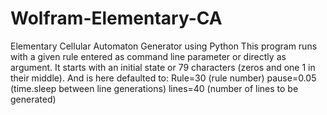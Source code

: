 # Wolfram-Elementary-CA
Elementary Cellular Automaton Generator using Python
This program runs with a given rule entered as command line parameter or directly as argument.
It starts with an initial state or 79 characters (zeros and one 1 in their middle).
And is here defaulted to:
Rule=30 (rule number)
pause=0.05 (time.sleep between line generations)
lines=40 (number of lines to be generated)
